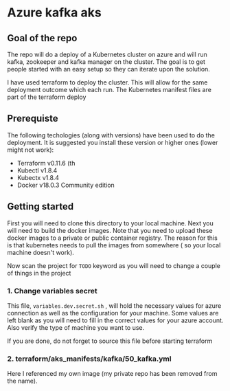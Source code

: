 # Azure kafka aks

## Goal of the repo
The repo will do a deploy of a Kubernetes cluster on azure and will run kafka, zookeeper and kafka manager on the cluster.
The goal is to get people started with an easy setup so they can iterate upon the solution.

I have used terraform to deploy the cluster. This will allow for the same deployment outcome which each run.
The Kubernetes manifest files are part of the terraform deploy


## Prerequiste
The following techologies (along with versions) have been used to do the deployment. It is suggested you install these version or higher ones (lower might not work):

* Terraform v0.11.6 (th
* Kubectl v1.8.4
* Kubectx v1.8.4
* Docker v18.0.3 Community edition

## Getting started
First you will need to clone this directory to your local machine.
Next you will need to build the docker images. Note that you need to upload these docker images to a private or public container registry.
The reason for this is that kubernetes needs to pull the images from somewhere ( so your local machine doesn't work).

Now scan the project for `TODO` keyword as you will need to change a couple of things in the project

### 1. Change variables secret
This file, `variables.dev.secret.sh` , will hold the necessary values for azure connection as well as the configuration for your machine.
Some values are left blank as you will need to fill in the correct values for your azure account.
Also verify the type of machine you want to use.

If you are done, do not forget to source this file before starting terraform

### 2. terraform/aks_manifests/kafka/50_kafka.yml
Here I referenced my own image (my private repo has been removed from the name).

